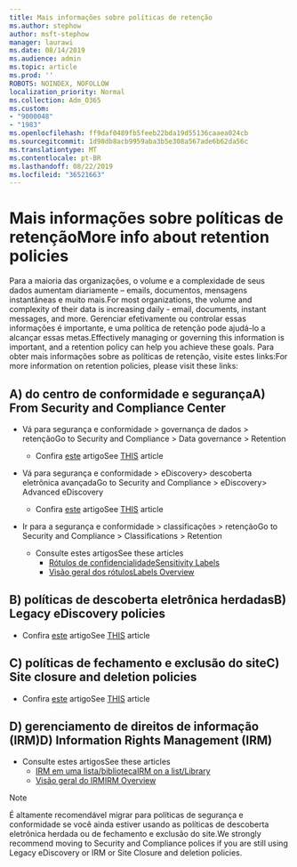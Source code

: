 ```yaml
---
title: Mais informações sobre políticas de retenção
ms.author: stephow
author: msft-stephow
manager: laurawi
ms.date: 08/14/2019
ms.audience: admin
ms.topic: article
ms.prod: ''
ROBOTS: NOINDEX, NOFOLLOW
localization_priority: Normal
ms.collection: Adm_O365
ms.custom:
- "9000048"
- "1983"
ms.openlocfilehash: ff9daf0489fb5feeb22bda19d55136caaea024cb
ms.sourcegitcommit: 1d98db8acb9959aba3b5e308a567ade6b62da56c
ms.translationtype: MT
ms.contentlocale: pt-BR
ms.lasthandoff: 08/22/2019
ms.locfileid: "36521663"
---
```

# <a name="more-info-about-retention-policies"></a><span data-ttu-id="c8588-102">Mais informações sobre políticas de retenção</span><span class="sxs-lookup"><span data-stu-id="c8588-102">More info about retention policies</span></span>

<span data-ttu-id="c8588-103">Para a maioria das organizações, o volume e a complexidade de seus dados aumentam diariamente – emails, documentos, mensagens instantâneas e muito mais.</span><span class="sxs-lookup"><span data-stu-id="c8588-103">For most organizations, the volume and complexity of their data is increasing daily - email, documents, instant messages, and more.</span></span> <span data-ttu-id="c8588-104">Gerenciar efetivamente ou controlar essas informações é importante, e uma política de retenção pode ajudá-lo a alcançar essas metas.</span><span class="sxs-lookup"><span data-stu-id="c8588-104">Effectively managing or governing this information is important, and a retention policy can help you achieve these goals.</span></span> <span data-ttu-id="c8588-105">Para obter mais informações sobre as políticas de retenção, visite estes links:</span><span class="sxs-lookup"><span data-stu-id="c8588-105">For more information on retention policies, please visit these links:</span></span>

## <a name="a-from-security-and-compliance-center"></a><span data-ttu-id="c8588-106">A) do centro de conformidade e segurança</span><span class="sxs-lookup"><span data-stu-id="c8588-106">A) From Security and Compliance Center</span></span>

- <span data-ttu-id="c8588-107">Vá para segurança e conformidade > governança de dados > retenção</span><span class="sxs-lookup"><span data-stu-id="c8588-107">Go to Security and Compliance > Data governance > Retention</span></span>
  - <span data-ttu-id="c8588-108">Confira [este](https://docs.microsoft.com/office365/securitycompliance/retention-policies) artigo</span><span class="sxs-lookup"><span data-stu-id="c8588-108">See [THIS](https://docs.microsoft.com/office365/securitycompliance/retention-policies) article</span></span>

- <span data-ttu-id="c8588-109">Vá para segurança e conformidade > eDiscovery> descoberta eletrônica avançada</span><span class="sxs-lookup"><span data-stu-id="c8588-109">Go to Security and Compliance > eDiscovery> Advanced eDiscovery</span></span> 
  - <span data-ttu-id="c8588-110">Confira [este](https://docs.microsoft.com/office365/securitycompliance/ediscovery-cases) artigo</span><span class="sxs-lookup"><span data-stu-id="c8588-110">See [THIS](https://docs.microsoft.com/office365/securitycompliance/ediscovery-cases) article</span></span>

- <span data-ttu-id="c8588-111">Ir para a segurança e conformidade > classificações > retenção</span><span class="sxs-lookup"><span data-stu-id="c8588-111">Go to Security and Compliance > Classifications > Retention</span></span>
  - <span data-ttu-id="c8588-112">Consulte estes artigos</span><span class="sxs-lookup"><span data-stu-id="c8588-112">See these articles</span></span>
    - [<span data-ttu-id="c8588-113">Rótulos de confidencialidade</span><span class="sxs-lookup"><span data-stu-id="c8588-113">Sensitivity Labels</span></span>](https://docs.microsoft.com/office365/securitycompliance/sensitivity-labels)
    - [<span data-ttu-id="c8588-114">Visão geral dos rótulos</span><span class="sxs-lookup"><span data-stu-id="c8588-114">Labels Overview</span></span>](https://docs.microsoft.com/office365/securitycompliance/labels)

## <a name="b-legacy-ediscovery-policies"></a><span data-ttu-id="c8588-115">B) políticas de descoberta eletrônica herdadas</span><span class="sxs-lookup"><span data-stu-id="c8588-115">B) Legacy eDiscovery policies</span></span>

- <span data-ttu-id="c8588-116">Confira [este](https://support.office.com/article/Set-up-an-eDiscovery-Center-in-SharePoint-Online-A18F8975-AA7F-43B4-A7D6-001D14744D8E) artigo</span><span class="sxs-lookup"><span data-stu-id="c8588-116">See [THIS](https://support.office.com/article/Set-up-an-eDiscovery-Center-in-SharePoint-Online-A18F8975-AA7F-43B4-A7D6-001D14744D8E) article</span></span>

## <a name="c-site-closure-and-deletion-policies"></a><span data-ttu-id="c8588-117">C) políticas de fechamento e exclusão do site</span><span class="sxs-lookup"><span data-stu-id="c8588-117">C) Site closure and deletion policies</span></span>

- <span data-ttu-id="c8588-118">Confira [este](https://support.office.com/article/Use-policies-for-site-closure-and-deletion-A8280D82-27FD-48C5-9ADF-8A5431208BA5) artigo</span><span class="sxs-lookup"><span data-stu-id="c8588-118">See [THIS](https://support.office.com/article/Use-policies-for-site-closure-and-deletion-A8280D82-27FD-48C5-9ADF-8A5431208BA5) article</span></span>  

## <a name="d-information-rights-management-irm"></a><span data-ttu-id="c8588-119">D) gerenciamento de direitos de informação (IRM)</span><span class="sxs-lookup"><span data-stu-id="c8588-119">D) Information Rights Management (IRM)</span></span>

- <span data-ttu-id="c8588-120">Consulte estes artigos</span><span class="sxs-lookup"><span data-stu-id="c8588-120">See these articles</span></span>
  - [<span data-ttu-id="c8588-121">IRM em uma lista/biblioteca</span><span class="sxs-lookup"><span data-stu-id="c8588-121">IRM on a list/Library</span></span>](https://support.office.com/article/apply-information-rights-management-to-a-list-or-library-3bdb5c4e-94fc-4741-b02f-4e7cc3c54aa1)
  - [<span data-ttu-id="c8588-122">Visão geral do IRM</span><span class="sxs-lookup"><span data-stu-id="c8588-122">IRM Overview</span></span>](https://support.office.com/article/create-and-apply-information-management-policies-eb501fe9-2ef6-4150-945a-65a6451ee9e9)

> [!Note]
> <span data-ttu-id="c8588-123">É altamente recomendável migrar para políticas de segurança e conformidade se você ainda estiver usando as políticas de descoberta eletrônica herdada ou de fechamento e exclusão do site.</span><span class="sxs-lookup"><span data-stu-id="c8588-123">We strongly recommend moving to Security and Compliance polices if you are still using Legacy eDiscovery or IRM or Site Closure and deletion policies.</span></span>
